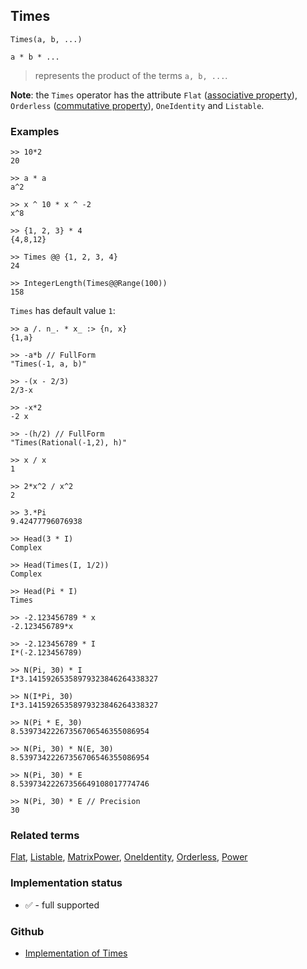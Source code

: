 ## Times

```
Times(a, b, ...)

a * b * ...
```

> represents the product of the terms `a, b, ...`. 
 
**Note**: the `Times` operator has the attribute `Flat` ([associative property](https://en.wikipedia.org/wiki/Associative_property)), `Orderless` ([commutative property](https://en.wikipedia.org/wiki/Commutative_property)), `OneIdentity` and `Listable`.

### Examples

```
>> 10*2   
20     
 
>> a * a   
a^2 
 
>> x ^ 10 * x ^ -2   
x^8
 
>> {1, 2, 3} * 4   
{4,8,12}  
 
>> Times @@ {1, 2, 3, 4}   
24   
 
>> IntegerLength(Times@@Range(100))  
158  
```
 
`Times` has default value `1`:   

```
>> a /. n_. * x_ :> {n, x}   
{1,a}   
 
>> -a*b // FullForm   
"Times(-1, a, b)" 
 
>> -(x - 2/3)   
2/3-x   
 
>> -x*2   
-2 x  
 
>> -(h/2) // FullForm   
"Times(Rational(-1,2), h)"  
 
>> x / x   
1   
 
>> 2*x^2 / x^2   
2   
 
>> 3.*Pi   
9.42477796076938
 
>> Head(3 * I)   
Complex   
 
>> Head(Times(I, 1/2))   
Complex   
 
>> Head(Pi * I)   
Times   
 
>> -2.123456789 * x   
-2.123456789*x
 
>> -2.123456789 * I   
I*(-2.123456789)
 
>> N(Pi, 30) * I   
I*3.14159265358979323846264338327  
 
>> N(I*Pi, 30)   
I*3.14159265358979323846264338327 
 
>> N(Pi * E, 30)   
8.53973422267356706546355086954   
 
>> N(Pi, 30) * N(E, 30)   
8.53973422267356706546355086954   
 
>> N(Pi, 30) * E   
8.53973422267356649108017774746   
 
>> N(Pi, 30) * E // Precision   
30
```

### Related terms 
[Flat](Flat.md), [Listable](Listable.md), [MatrixPower](MatrixPower.md), [OneIdentity](OneIdentity.md), [Orderless](Orderless.md), [Power](Power.md) 






### Implementation status

* &#x2705; - full supported

### Github

* [Implementation of Times](https://github.com/axkr/symja_android_library/blob/master/symja_android_library/matheclipse-core/src/main/java/org/matheclipse/core/builtin/Arithmetic.java#L5870) 
